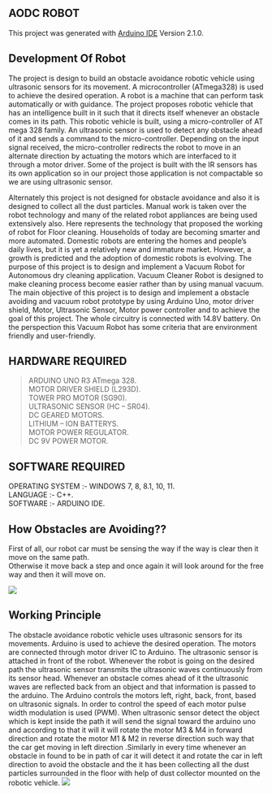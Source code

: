 ## AODC ROBOT 

This project was generated with [Arduino IDE](https://www.arduino.cc/en/software) Version 2.1.0.

## Development Of Robot
The project is design to build an obstacle avoidance robotic vehicle using ultrasonic sensors for its movement. A microcontroller (ATmega328) is used to achieve the desired operation. A robot is a machine that can perform task automatically or with guidance. The project proposes robotic vehicle that has an intelligence built in it such that it directs itself whenever an obstacle comes in its path. This robotic vehicle is built, using a micro-controller of AT mega 328 family. An ultrasonic sensor is used to detect any obstacle ahead of it and sends a command to the micro-controller. Depending on the input signal received, the micro-controller redirects the robot to move in an alternate direction by actuating the motors which are interfaced to it through a motor driver. Some of the project is built with the IR sensors has its own application so in our project those application is not compactable so we are using ultrasonic sensor.

Alternately this project is not designed for obstacle avoidance and also it is designed to collect all the dust particles. Manual work is taken over the robot technology and many of the related robot appliances are being used extensively also. Here represents the technology that proposed the working of robot for Floor cleaning. Households of today are becoming smarter and more automated. Domestic robots are entering the homes and people’s daily lives, but it is yet a relatively new and immature market. However, a growth is predicted and the adoption of domestic robots is evolving. The purpose of this project is to design and implement a Vacuum Robot for Autonomous dry cleaning application. Vacuum Cleaner Robot is designed to make cleaning process become easier rather than by using manual vacuum. The main objective of this project is to design and implement a obstacle avoiding and vacuum robot prototype by using Arduino Uno, motor driver shield, Motor, Ultrasonic Sensor, Motor power controller and to achieve the goal of this project. The whole circuitry is connected with 14.8V battery. On the perspection this Vacuum Robot has some criteria that are environment friendly and user-friendly.

## HARDWARE REQUIRED

> ARDUINO UNO R3 ATmega 328.                                                                                                              
> MOTOR DRIVER SHIELD  (L293D).                                                                                                           
> TOWER PRO MOTOR (SG90).                                                                                                                 
> ULTRASONIC SENSOR (HC – SR04).                                                                                                          
> DC GEARED MOTORS.                                                                                                                       
> LITHIUM – ION BATTERYS.                                                                                                                 
> MOTOR POWER REGULATOR.                                                                                                                  
> DC 9V POWER MOTOR.                                                                                                                                         
## SOFTWARE REQUIRED

OPERATING SYSTEM	:-  WINDOWS 7, 8, 8.1, 10, 11.                                                                                          
LANGUAGE			:-  C++.                                                                                                                    
SOFTWARE 			:-  ARDUINO IDE.                                                                                                            

## How Obstacles are Avoiding??

First of all, our robot car must be sensing the way if the way is clear then it move on the same path.                                    
Otherwise it move back a step and once again it will look around for the free way and then it will move on.

<img src="https://win.adrirobot.it/sonar/PING/immagini/ultrasonic_sensor_schema.jpg">

## Working Principle

The obstacle avoidance robotic vehicle uses ultrasonic sensors for its movements. Arduino is used to achieve the desired operation. The motors are connected through motor driver IC to Arduino. The ultrasonic sensor is attached in front of the robot. Whenever the robot is going on the desired path the ultrasonic sensor transmits the ultrasonic waves continuously from its sensor head. Whenever an obstacle comes ahead of it the ultrasonic waves are reflected back from an object and that information is passed to the arduino. The Arduino controls the motors left, right, back, front, based on ultrasonic signals. In order to control the speed of each motor pulse width modulation is used (PWM). When ultrasonic sensor detect the object which is kept inside the path it will send the signal toward the arduino uno and according to that it will it will rotate the motor M3 & M4 in forward direction and rotate the motor M1 & M2 in reverse direction such way that the car get moving in left direction .Similarly in every time whenever an obstacle in found to be in path of car it will detect it and rotate the car in left direction to avoid the obstacle and the it has been collecting all the dust particles surrounded in the floor with help of dust collector mounted on the robotic vehicle.
<img src="Pictures/Capture1.png">
